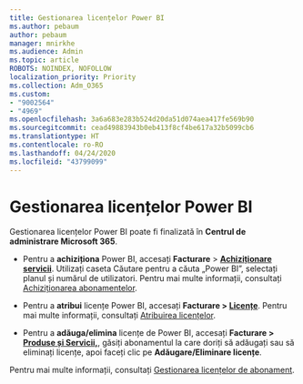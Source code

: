 ```yaml
---
title: Gestionarea licențelor Power BI
ms.author: pebaum
author: pebaum
manager: mnirkhe
ms.audience: Admin
ms.topic: article
ROBOTS: NOINDEX, NOFOLLOW
localization_priority: Priority
ms.collection: Adm_O365
ms.custom:
- "9002564"
- "4969"
ms.openlocfilehash: 3a6a683e283b524d20da51d074aea417fe569b90
ms.sourcegitcommit: cead49883943b0eb413f8cf4be617a32b5099cb6
ms.translationtype: HT
ms.contentlocale: ro-RO
ms.lasthandoff: 04/24/2020
ms.locfileid: "43799099"
---
```

# <a name="power-bi-license-management"></a>Gestionarea licențelor Power BI

Gestionarea licențelor Power BI poate fi finalizată în **Centrul de administrare Microsoft 365**.

- Pentru a **achiziționa** Power BI, accesați **Facturare** \> **[Achiziționare servicii](https://go.microsoft.com/fwlink/p/?linkid=868433)**. Utilizați caseta Căutare pentru a căuta „Power BI”, selectați planul și numărul de utilizatori. Pentru mai multe informații, consultați [Achiziționarea abonamentelor](https://docs.microsoft.com/microsoft-365/commerce/subscriptions/upgrade-to-different-plan). 

- Pentru a **atribui** licențe Power BI, accesați **Facturare > [Licențe](https://go.microsoft.com/fwlink/p/?linkid=842264)**. Pentru mai multe informații, consultați [Atribuirea licențelor](https://docs.microsoft.com/microsoft-365/admin/manage/assign-licenses-to-users?view=o365-worldwide). 

- Pentru a **adăuga/elimina** licențe de Power BI, accesați **Facturare > [Produse și Servicii,](https://go.microsoft.com/fwlink/p/?linkid=842054)**, găsiți abonamentul la care doriți să adăugați sau să eliminați licențe, apoi faceți clic pe **Adăugare/Eliminare licențe**.

Pentru mai multe informații, consultați [Gestionarea licențelor de abonament](https://docs.microsoft.com/microsoft-365/commerce/licenses/buy-licenses?view=o365-worldwide#add-or-remove-licenses-for-your-business-subscription). 
